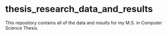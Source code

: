 # thesis_research_data_and_results
This repository contains all of the data and results for my M.S. in Computer Science Thesis.
